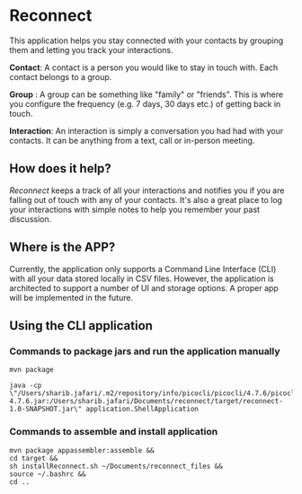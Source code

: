 # Reconnect

This application helps you stay connected with your contacts by grouping them and letting you track your interactions.

**Contact**: A contact is a person you would like to stay in touch with. Each contact belongs to a group.

**Group** : A group can be something like "family" or "friends". This is where you configure the frequency (e.g. 7 days,
30 days etc.) of getting back in touch.

**Interaction**: An interaction is simply a conversation you had had with your contacts. It can be anything from a text,
call or in-person meeting.

## How does it help?

_Reconnect_ keeps a track of all your interactions and notifies you if you are falling out of touch with any of your
contacts. It's also a great place to log your interactions with simple notes to help you remember your past discussion.

## Where is the APP?

Currently, the application only supports a Command Line Interface (CLI) with all your data stored locally in CSV files.
However, the application is architected to support a number of UI and storage options. A proper app will be implemented
in the future.

## Using the CLI application

### Commands to package jars and run the application manually

```
mvn package

java -cp \"/Users/sharib.jafari/.m2/repository/info/picocli/picocli/4.7.6/picocli-4.7.6.jar:/Users/sharib.jafari/Documents/reconnect/target/reconnect-1.0-SNAPSHOT.jar\" application.ShellApplication
```

### Commands to assemble and install application

```
mvn package appassembler:assemble &&
cd target &&
sh installReconnect.sh ~/Documents/reconnect_files &&
source ~/.bashrc &&
cd ..
```